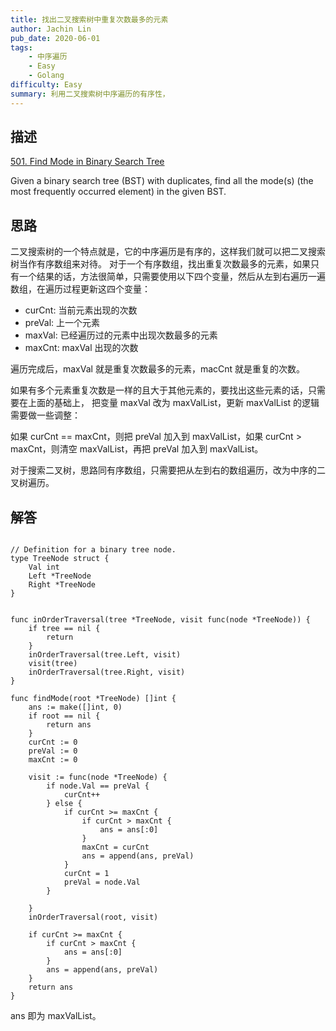 ```yaml
---
title: 找出二叉搜索树中重复次数最多的元素
author: Jachin Lin
pub_date: 2020-06-01
tags:
    - 中序遍历
    - Easy
    - Golang
difficulty: Easy
summary: 利用二叉搜索树中序遍历的有序性，
---
```


## 描述 

[501. Find Mode in Binary Search Tree](https://leetcode.com/problems/find-mode-in-binary-search-tree/)

Given a binary search tree (BST) with duplicates, find all the mode(s) (the most frequently occurred element) in the given BST.

## 思路

二叉搜索树的一个特点就是，它的中序遍历是有序的，这样我们就可以把二叉搜索树当作有序数组来对待。
对于一个有序数组，找出重复次数最多的元素，如果只有一个结果的话，方法很简单，只需要使用以下四个变量，然后从左到右遍历一遍数组，在遍历过程更新这四个变量：

- curCnt: 当前元素出现的次数
- preVal: 上一个元素
- maxVal: 已经遍历过的元素中出现次数最多的元素
- maxCnt: maxVal 出现的次数

遍历完成后，maxVal 就是重复次数最多的元素，macCnt 就是重复的次数。

如果有多个元素重复次数是一样的且大于其他元素的，要找出这些元素的话，只需要在上面的基础上，
把变量 maxVal 改为 maxValList，更新 maxValList 的逻辑需要做一些调整：

如果 curCnt == maxCnt，则把 preVal 加入到 maxValList，如果 curCnt > maxCnt，则清空 maxValList，再把 preVal 加入到 maxValList。

对于搜索二叉树，思路同有序数组，只需要把从左到右的数组遍历，改为中序的二叉树遍历。

## 解答


```golang

// Definition for a binary tree node.
type TreeNode struct {
    Val int
    Left *TreeNode
    Right *TreeNode
}


func inOrderTraversal(tree *TreeNode, visit func(node *TreeNode)) {
	if tree == nil {
		return
	}
	inOrderTraversal(tree.Left, visit)
	visit(tree)
	inOrderTraversal(tree.Right, visit)
}

func findMode(root *TreeNode) []int {
	ans := make([]int, 0)
	if root == nil {
		return ans
	}
	curCnt := 0
	preVal := 0
	maxCnt := 0

	visit := func(node *TreeNode) {
		if node.Val == preVal {
			curCnt++
		} else {
			if curCnt >= maxCnt {
				if curCnt > maxCnt {
					ans = ans[:0]
				}
				maxCnt = curCnt
				ans = append(ans, preVal)
			}
			curCnt = 1
            preVal = node.Val
		}
		
	}
	inOrderTraversal(root, visit)

	if curCnt >= maxCnt {
		if curCnt > maxCnt {
			ans = ans[:0]
		}
		ans = append(ans, preVal)
	}
	return ans
}
```

ans 即为 maxValList。


